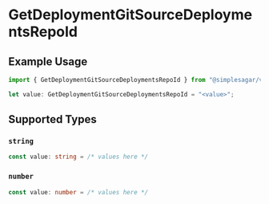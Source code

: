 # GetDeploymentGitSourceDeploymentsRepoId

## Example Usage

```typescript
import { GetDeploymentGitSourceDeploymentsRepoId } from "@simplesagar/vercel/models/getdeploymentop.js";

let value: GetDeploymentGitSourceDeploymentsRepoId = "<value>";
```

## Supported Types

### `string`

```typescript
const value: string = /* values here */
```

### `number`

```typescript
const value: number = /* values here */
```

